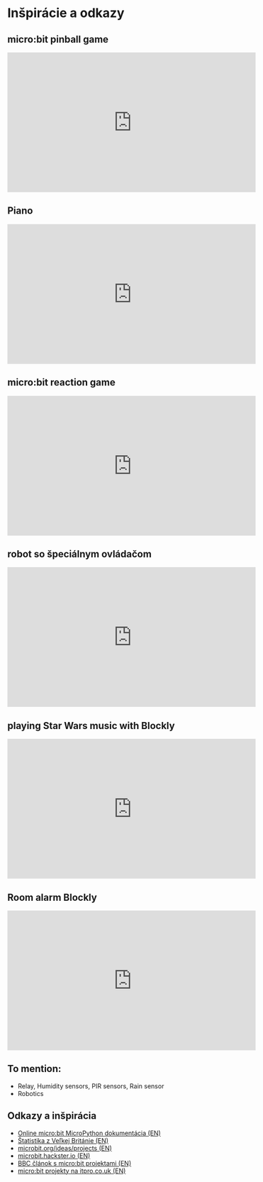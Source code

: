 # Inšpirácie a odkazy

## micro:bit pinball game
<iframe width="560" height="315" src="https://www.youtube.com/embed/QzWSRXqQBeQ" frameborder="0" allow="autoplay; encrypted-media" allowfullscreen></iframe>

## Piano
<iframe width="560" height="315" src="https://www.youtube.com/embed/6a_rykLlN3k" frameborder="0" allow="autoplay; encrypted-media" allowfullscreen></iframe>

## micro:bit reaction game
<iframe width="560" height="315" src="https://www.youtube.com/embed/DgJ-S0q0EMs" frameborder="0" allow="autoplay; encrypted-media" allowfullscreen></iframe>

## robot so špeciálnym ovládačom
<iframe width="560" height="315" src="https://www.youtube.com/embed/W1dTHoCysIQ" frameborder="0" allow="autoplay; encrypted-media" allowfullscreen></iframe>

## playing Star Wars music with Blockly
<iframe width="560" height="315" src="https://www.youtube.com/embed/Y32FhgOVZnM" frameborder="0" allow="autoplay; encrypted-media" allowfullscreen></iframe>

## Room alarm Blockly
<iframe width="560" height="315" src="https://www.youtube.com/embed/igeUhVMqVRw" frameborder="0" allow="autoplay; encrypted-media" allowfullscreen></iframe>


## To mention:
* Relay, Humidity sensors, PIR sensors, Rain sensor
* Robotics

## Odkazy a inšpirácia
* [Online micro:bit MicroPython dokumentácia (EN)](http://microbit-micropython.readthedocs.io)
* [Štatistika z Veľkej Británie (EN)](http://microbit.org/en/2017-07-07-bbc-stats/)
* [microbit.org/ideas/projects (EN)](http://microbit.org/ideas/projects/)
* [microbit.hackster.io (EN)](https://microbit.hackster.io/)
* [BBC článok s micro:bit projektami (EN)](http://www.bbc.com/news/technology-35824446)
* [micro:bit projekty na itpro.co.uk (EN)](http://www.itpro.co.uk/desktop-hardware/26289/13-top-bbc-micro-bit-projects)

